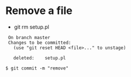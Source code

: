 # Remove a file


* git rm setup.pl

```
 On branch master
 Changes to be committed:
   (use "git reset HEAD <file>..." to unstage)

   deleted:    setup.pl

$ git commit -m "remove"
```


